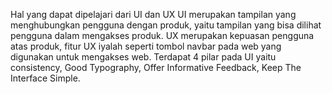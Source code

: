 Hal yang dapat dipelajari dari UI dan UX
UI merupakan tampilan yang menghubungkan pengguna dengan produk, yaitu tampilan yang bisa dilihat pengguna dalam mengakses produk.
UX merupakan kepuasan pengguna atas produk, fitur UX iyalah seperti tombol navbar pada web yang digunakan untuk mengakses web.
Terdapat 4 pilar pada UI yaitu consistency, Good Typography, Offer Informative Feedback, Keep The Interface Simple.

